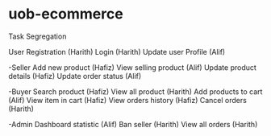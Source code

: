# uob-ecommerce

Task Segregation

User Registration (Harith)
Login (Harith)
Update user Profile (Alif)

-Seller
Add new product (Hafiz)
View selling product (Alif)
Update product details (Hafiz)
Update order status (Alif)

-Buyer
Search product (Hafiz)
View all product (Harith)
Add products to cart (Alif)
View item in cart (Hafiz)
View orders history (Hafiz)
Cancel orders (Harith)

-Admin
Dashboard statistic (Alif)
Ban seller (Harith)
View all orders (Harith)
